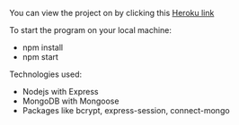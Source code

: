 You can view the project on by clicking this [Heroku link](https://express-mongo-authentication.herokuapp.com/)

To start the program on your local machine:

 * npm install
 * npm start


Technologies used:
 * Nodejs with Express
 * MongoDB with Mongoose
 * Packages like bcrypt, express-session, connect-mongo
 
